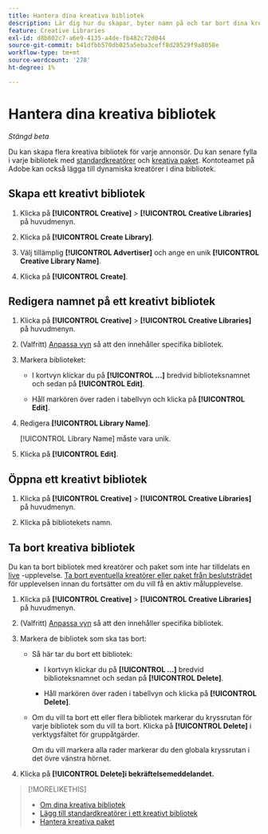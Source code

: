 ```yaml
---
title: Hantera dina kreativa bibliotek
description: Lär dig hur du skapar, byter namn på och tar bort dina kreativa bibliotek.
feature: Creative Libraries
exl-id: d8b802c7-a6e9-4135-a4de-fb482c72d044
source-git-commit: b41dfbb570db025a5eba3ceff8d28529f9a8058e
workflow-type: tm+mt
source-wordcount: '278'
ht-degree: 1%

---
```


# Hantera dina kreativa bibliotek

*Stängd beta*

Du kan skapa flera kreativa bibliotek för varje annonsör. Du kan senare fylla i varje bibliotek med [standardkreatörer](creative-add-standard.md)<!-- , dynamic creatives, --> och [kreativa paket](bundle-manage.md). Kontoteamet på Adobe kan också lägga till dynamiska kreatörer i dina bibliotek.

## Skapa ett kreativt bibliotek

1. Klicka på **[!UICONTROL Creative]** > **[!UICONTROL Creative Libraries]** på huvudmenyn.

1. Klicka på **[!UICONTROL Create Library]**.

1. Välj tillämplig **[!UICONTROL Advertiser]** och ange en unik **[!UICONTROL Creative Library Name]**.

1. Klicka på **[!UICONTROL Create]**.

## Redigera namnet på ett kreativt bibliotek

1. Klicka på **[!UICONTROL Creative]** > **[!UICONTROL Creative Libraries]** på huvudmenyn.

1. (Valfritt) [Anpassa vyn](/help/creative/introduction/customize-data-views.md) så att den innehåller specifika bibliotek.

1. Markera biblioteket:

   * I kortvyn klickar du på **[!UICONTROL ...]** bredvid biblioteksnamnet och sedan på **[!UICONTROL Edit]**.

   * Håll markören över raden i tabellvyn och klicka på **[!UICONTROL Edit]**.

1. Redigera **[!UICONTROL Library Name]**.

   [!UICONTROL Library Name] måste vara unik.

1. Klicka på **[!UICONTROL Edit]**.

## Öppna ett kreativt bibliotek

1. Klicka på **[!UICONTROL Creative]** > **[!UICONTROL Creative Libraries]** på huvudmenyn.

1. Klicka på bibliotekets namn.

## Ta bort kreativa bibliotek

Du kan ta bort bibliotek med kreatörer och paket som inte har tilldelats en [live](/help/creative/experiences/experience-about.md#experience-statuses-experience-statuses) -upplevelse. [Ta bort eventuella kreatörer eller paket från beslutsträdet](/help/creative/experiences/experience-target-node-delete.md) för upplevelsen innan du fortsätter om du vill få en aktiv målupplevelse.<!-- Not an option as of 3/4: > For an untargeted live experience, [remove any assigned creatives from the associated ad tag](/help/creative/experiences/experience-tag-assign-creatives.md) before you continue. -->

1. Klicka på **[!UICONTROL Creative]** > **[!UICONTROL Creative Libraries]** på huvudmenyn.

1. (Valfritt) [Anpassa vyn](/help/creative/introduction/customize-data-views.md) så att den innehåller specifika bibliotek.

1. Markera de bibliotek som ska tas bort:

   * Så här tar du bort ett bibliotek:

      * I kortvyn klickar du på **[!UICONTROL ...]** bredvid biblioteksnamnet och sedan på **[!UICONTROL Delete]**.

      * Håll markören över raden i tabellvyn och klicka på **[!UICONTROL Delete]**.

   * Om du vill ta bort ett eller flera bibliotek markerar du kryssrutan för varje bibliotek som du vill ta bort. Klicka på **[!UICONTROL Delete]** i verktygsfältet för gruppåtgärder.

     Om du vill markera alla rader markerar du den globala kryssrutan i det övre vänstra hörnet.

1. Klicka på **[!UICONTROL Delete]i bekräftelsemeddelandet.**

>[!MORELIKETHIS]
>
>* [Om dina kreativa bibliotek](/help/creative/creative-libraries/creative-libraries-about.md)
>* [Lägg till standardkreatörer i ett kreativt bibliotek](creative-add-standard.md)
>* [Hantera kreativa paket](bundle-manage.md)
